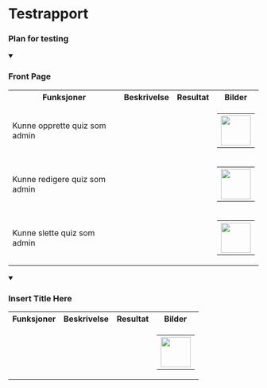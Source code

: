 # Testrapport

### Plan for testing

  
<details open>
  <summary><h3>Front Page</h3></summary>

  <table>
    <tr>
      <th>Funksjoner</th>
      <th>Beskrivelse</th>
      <th>Resultat</th>
      <th>Bilder</th>
    </tr>
    <tr>
      <td>Kunne opprette quiz som admin</td>
      <td></td>
      <td></td>
      <td> 
        <table>
          <th><img src="" width="60" /></th>
        </table>
      </td>
    </tr>
    <tr>
      <td>Kunne redigere quiz som admin</td>
      <td></td>
      <td></td>
      <td> 
        <table>
          <th><img src="" width="60" /></th>
        </table>
      </td>
    </tr>
    <tr>
      <td>Kunne slette quiz som admin</td>
      <td></td>
      <td></td>
      <td> 
        <table>
          <th><img src="" width="60" /></th>
        </table>
      </td>
    </tr>
  </table>
</details>

  
<details open>
  <summary><h3>Insert Title Here</h3></summary>

  <table>
    <tr>
      <th>Funksjoner</th>
      <th>Beskrivelse</th>
      <th>Resultat</th>
      <th>Bilder</th>
    </tr>
    <tr>
      <td></td>
      <td></td>
      <td></td>
      <td> 
        <table>
          <th><img src="" width="60" /></th>
        </table>
      </td>
    </tr>
  </table>
</details>
